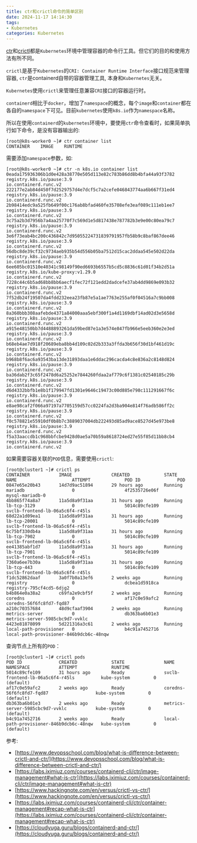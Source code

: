```yaml
---
title: ctr和crictl命令的简单区别
date: 2024-11-17 14:14:30
tags:
- Kubernetes
categories: Kubernetes
---
```

[ctr](https://github.com/containerd/containerd/tree/98f48d485d25cf7a8b973c3f7477381727ae9f77/cmd/ctr)和[crictl](https://github.com/kubernetes-sigs/cri-tools)都是`Kubernetes`环境中管理容器的命令行工具。但它们的目的和使用方法有所不同。

`crictl`是基于`Kubernetes`的`CRI: Container Runtime Interface`接口规范来管理容器, `ctr`是containerd自带的容器管理工具, 本身和`Kubernetes`无关。

`Kubernetes`使用`crictl`来管理任意兼容`CRI`接口的容器运行时。

`containerd`相比于`docker`，增加了`namespace`的概念，每个`image`和`container`都在各自的`namespace`下可见。目前`kubernetes`使用`k8s.io`作为`namespace`名称。

<!--more-->

所以在使用`containerd`的`kubernetes`环境中，要使用`ctr`命令查看时，如果简单执行如下命令，是没有容器输出的:

```text-plain
[root@k8s-worker0 ~]# ctr container list
CONTAINER    IMAGE    RUNTIME
```

需要添加`namespace`参数，如:

```text-plain
[root@k8s-worker0 ~]# ctr -n k8s.io container list
0eada175936306b1d0e428a38770e505d113e82c783b86dd8b4bfa44a93f3782    registry.k8s.io/pause:3.9                                                               io.containerd.runc.v2
222177e2ab84d450f7d2529757d4e7dcf5c7a2cefe046843774aa6b667f31ed4    registry.k8s.io/pause:3.9                                                               io.containerd.runc.v2
2b98414edc9a525fb649f00c176ab8bfad460fe35708efe3eaf089c111eb1ee7    registry.k8s.io/pause:3.9                                                               io.containerd.runc.v2
3c75a2b3d7956b7a4aa25770f7c569d1e5d817438e787782b3e9e00c80ea79c7    registry.k8s.io/pause:3.9                                                               io.containerd.runc.v2
3e6f73eab4bc200c436842c7d95055224731839791957fb58b9c8baf867dee46    registry.k8s.io/pause:3.9                                                               io.containerd.runc.v2
56dbc8de39cf32c9734aeb935b54d556b05ba7512d15cac2ddaa545e502d22da    registry.k8s.io/pause:3.9                                                               io.containerd.runc.v2
6ee605bc01510e40341c98149f90ed6693b6557b5cd5c8836c61d01f34b2d51a    registry.k8s.io/kube-proxy:v1.29.0                                                      io.containerd.runc.v2
7228c44c6b5ad68bb8bb6aecf1fec72f121edd2dadcefe37ab4dd9869e093b32    registry.k8s.io/pause:3.9                                                               io.containerd.runc.v2
7f52db24f19507da4fdd232eea23fb87e5a1ae7763e255af0f04516a7c9bb008    registry.k8s.io/pause:3.9                                                               io.containerd.runc.v2
8a360bbb308aafebde4371a84000aaa5ebf300f1a4d1169dbf14ad02d3e5658d    registry.k8s.io/pause:3.9                                                               io.containerd.runc.v2
a915e48150bb7d4488893261da59bed87e1a3e574e847fb966e5eeb360e2e3ed    registry.k8s.io/pause:3.9                                                               io.containerd.runc.v2
b68eb4ae7d918f20689eba8bb4d109c02d2b333a3ffda3b656f30d1bf461d19c    registry.k8s.io/pause:3.9                                                               io.containerd.runc.v2
b968b8f6ac6a93543ba13de31893daa1e6ddac296cacda4c8e836a2c8148d824    registry.k8s.io/pause:3.9                                                               io.containerd.runc.v2
ba36dab2f3c65f2478d6a25252e7844260fdaa2af779c6f1381c02540185c29b    registry.k8s.io/pause:3.9                                                               io.containerd.runc.v2
d6d4332bbfb1e8b1f179947fd1301e9646c19473c00d885e798c111291667f6c    registry.k8s.io/pause:3.9                                                               io.containerd.runc.v2
e8ae98caf2f066a97197a7705159d57cc0224fa2d3ba904e814f76adb586ff2c    registry.k8s.io/pause:3.9                                                               io.containerd.runc.v2
f0c578821e55910df0b8b7c3889037004db222493d85ad9ace8527d45e973be8    registry.k8s.io/pause:3.9                                                               io.containerd.runc.v2
f5a33aaccdb1c968bbfcbe9428d0ae5a70b59a8618724ed27e55f85d11bb8cb4    registry.k8s.io/pause:3.9                                                               io.containerd.runc.v2
```

如果需要容器关联的`POD`信息，需要使用`crictl`:

```text-plain
[root@cluster1 ~]# crictl ps
CONTAINER           IMAGE               CREATED             STATE               NAME                     ATTEMPT             POD ID              POD
0847e65e20b43       14d7d9ac51894       29 hours ago        Running             mariadb                  0                   4f2535726e06f       mysql-mariadb-0
4bb865f74a8a7       11a5d8a9f31aa       31 hours ago        Running             lb-tcp-3129              0                   5014c89cfe109       svclb-frontend-lb-06a5c6f4-r45ls
68d22a1d09ea1       11a5d8a9f31aa       31 hours ago        Running             lb-tcp-20001             0                   5014c89cfe109       svclb-frontend-lb-06a5c6f4-r45ls
6c75bf330db4a       11a5d8a9f31aa       31 hours ago        Running             lb-tcp-7902              0                   5014c89cfe109       svclb-frontend-lb-06a5c6f4-r45ls
ee41385abf1d7       11a5d8a9f31aa       31 hours ago        Running             lb-tcp-7901              0                   5014c89cfe109       svclb-frontend-lb-06a5c6f4-r45ls
7360a6ee7b30a       11a5d8a9f31aa       31 hours ago        Running             lb-tcp-443               0                   5014c89cfe109       svclb-frontend-lb-06a5c6f4-r45ls
f1dc52862daaf       3a0f7b0a13ef6       2 weeks ago         Running             registry                 0                   dcbea1d5918ca       registry-795cf4cd5-6djg2
b4b864e0a38a2       c69fa2e9cbf5f       2 weeks ago         Running             coredns                  0                   af17c0e59afc2       coredns-56f6fc8fd7-fqd87
a210c70357684       48d9cfaaf3904       2 weeks ago         Running             metrics-server           0                   db363ba6b01e3       metrics-server-5985cbc9d7-vvklc
4423e81878099       5d221316a3c61       2 weeks ago         Running             local-path-provisioner   0                   b4c91a7452716       local-path-provisioner-846b9dcb6c-48nqw
```

查询节点上所有的`POD`：

```text-plain
[root@cluster1 ~]# crictl pods
POD ID              CREATED             STATE               NAME                                      NAMESPACE           ATTEMPT             RUNTIME
5014c89cfe109       31 hours ago        Ready               svclb-frontend-lb-06a5c6f4-r45ls          kube-system         0                   (default)
af17c0e59afc2       2 weeks ago         Ready               coredns-56f6fc8fd7-fqd87                  kube-system         0                   (default)
db363ba6b01e3       2 weeks ago         Ready               metrics-server-5985cbc9d7-vvklc           kube-system         0                   (default)
b4c91a7452716       2 weeks ago         Ready               local-path-provisioner-846b9dcb6c-48nqw   kube-system         0                   (default)
```

参考:

*   [https://www.devopsschool.com/blog/what-is-difference-between-crictl-and-ctr/](https://www.devopsschool.com/blog/what-is-difference-between-crictl-and-ctr/)
*   [https://labs.iximiuz.com/courses/containerd-cli/ctr/image-management#what-is-ctr](https://labs.iximiuz.com/courses/containerd-cli/ctr/image-management#what-is-ctr)
*   [https://www.hackingnote.com/en/versus/crictl-vs-ctr/](https://www.hackingnote.com/en/versus/crictl-vs-ctr/)
*   [https://labs.iximiuz.com/courses/containerd-cli/ctr/container-management#recap-what-is-ctr](https://labs.iximiuz.com/courses/containerd-cli/ctr/container-management#recap-what-is-ctr)
*   [https://cloudyuga.guru/blogs/containerd-and-ctr/](https://cloudyuga.guru/blogs/containerd-and-ctr/)
